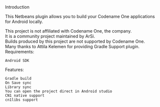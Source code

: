 Introduction

This Netbeans plugin allows you to build your Codename One applications for Android locally.<br />

This project is not affiliated with Codename One, the company.<br />
It is a community project maintained by ArSi.<br />
Builds produced by this project are not supported by Codename One.<br />
Many thanks to Attila Kelemen for providing Gradle Support plugin.<br />
Requirements:

    Android SDK

Features:

    Gradle build
    On Save sync
    Library sync
    You can open the project direct in Android studio
    CN1 native support
    cn1libs support
